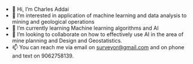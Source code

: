 - 👋 Hi, I’m Charles Addai 
- 👀 I’m interested in application of machine learning and data analysis to mining and geological operations
- 🌱 I’m currently learning Machine learning algorithms and AI
- 💞️ I’m looking to collaborate on how to effectively use AI in the area of mine planning and Design and Geostatistics.
- 📫 You can reach me via email on surveyor@gmail.com and on phone and text on 9062758139.

<!---
charliehigh/charliehigh is a ✨ special ✨ repository because its `README.md` (this file) appears on your GitHub profile.
You can click the Preview link to take a look at your changes.
--->
